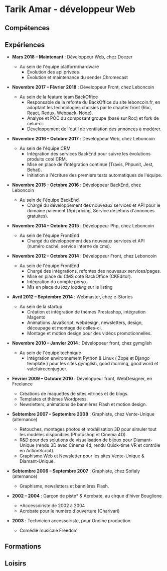 # Tarik Amar - développeur Web

## Compétences

## Expériences

- **Mars 2018 – Maintenant** : Développeur Web, chez Deezer
    - Au sein de l'équipe platform/hardware
         - Évolution des api privées
         - Évolution et maintenance du sender Chromecast
         
- **Novembre 2017 – Fêvrier 2018** : Développeur Front, chez Leboncoin
    - Au sein de la feature team BackOffice
        - Responsable de la refonte du BackOffice du site leboncoin.fr,
          en adoptant les technologies choisies par le chapter front (Roc, React, Redux, Webpack, Node).
        - Analyse et POC du composant groupe (basé sur Roc) et fork de celui-ci.
        - Développement de l'outil de ventilation des annonces à modérer.
        
- **Novembre 2016 – Octobre 2017** : Développeur Web, chez Leboncoin
    - Au sein de l'équipe CRM
        - Intégration des services BackEnd pour suivre les évolutions produits coté CRM.
        - Mise en place de l'intégration continue (Travis, Phpunit, Jest, Behat).
        - Initiation à l'écriture des premiers tests automatiques de l'équipe.
        
- **Novembre 2015 – Octobre 2016** : Développeur BackEnd, chez Leboncoin
    - Au sein de l'équipe BackEnd
         - Chargé du développement des nouveaux services et API pour le domaine paiement
         (Api pricing, Service de jetons d'annonces gratuites).
         
- **Novembre 2014 – Octobre 2015** : Développeur Php, chez Leboncoin
    - Au sein de l'équipe FrontEnd
         - Chargé du développement des nouveaux services et API
         (numéro caché, service interne de cms).

- **Novembre 2012 – Octobre 2014** : Développeur Front, chez Leboncoin
    - Au sein de l'équipe FrontEnd
        - Chargé des intégrations, refontes des nouveaux services/pages.
        - Mise en place du CMS coté BackOffice (CKEditor).
        - Intégration du compte perso.
        - Mis en place du *lazy loading* sur le listing

- **Avril 2012 – Septembre 2014** : Webmaster, chez e-Stories
    - Au sein de la startup
        - Création et intégration de thèmes Prestashop, intégration Magento
        - Animations JavaScript, webdesign, newsletters, design, découpage et montage de celles-ci.
        - Montage et motion design pour des vidéos promotionnelles.

- **Novembre 2010 – Janvier 2014** : Développeur front, chez gymglish
    - Au sein de l'équipe technique
        - Intégration environnement Python & Linux ( Zope et Django template )
          pour les sites gymglish, good morning, good word et vatefaireconjuguer.

- **Février 2009 – Octobre 2010** : Développeur front, WebDesigner, en Freelance
    - Créations de maquettes de sites vitrines et de blogs.
    - Templates et thêmes Wordpress.
    - Newsletters, animations de bannières Flash et motion design.

- **Sebtembre 2007 – Septembre 2008** : Graphiste, chez Vente-Unique (alternance)
    - Retouches, montages photos et modélisation 3D pour simuler tout les modèles disponibles
    (Photoshop et Cinema 4D).
    - R&D pour des solutions de visualisation de bijoux pour Diamant-Unique
    (rendu 3D avec Cinema 4d, rendu Quick-time VR et contrôle en ActionScript).
    - Graphisme Web et Newsletter pour les sites Vente-Unique & Diamant-Unique.

- **Sebtembre 2006 – Septembre 2007** : Graphiste, chez Sofialy (alternance)
    - Graphisme, newsletters et bannières Flash.

- **2002 – 2004** : Garçon de piste* & Acrobate, au cirque d'hiver Bouglione
    - *Accessoiriste de 2002 à 2004
    - Acrobate pour le numéro d'ouverture (Charivari)

- **2003** : Technicien accessoiriste, pour Ondine production
    - Comédie musicale Freedom

## Formations
## Loisirs
